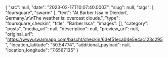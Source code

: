 {
  "src": null,
  "date": "2023-02-17T10:07:40.000Z",
  "slug": null,
  "tags": [
    "foursquare",
    "swarm"
  ],
  "text": "At Barber Issa in Dierdorf, Germany.\n\nThe weather is: overcast clouds.",
  "type": "foursquare_checkin",
  "title": "Barber Issa",
  "images": [],
  "category": "posts",
  "media_url": null,
  "description": null,
  "preview_url": null,
  "original_url": "https://www.swarmapp.com/bascht/checkin/63ef51eca04e5e4ac123c295",
  "location_latitude": "50.54774",
  "additional_payload": null,
  "location_longitude": "7.6567135"
}
